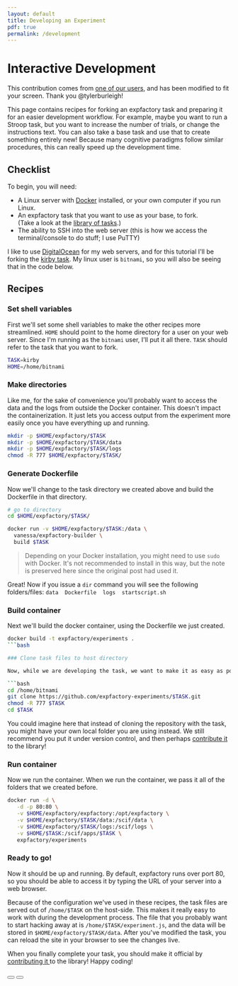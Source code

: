```yaml
---
layout: default
title: Developing an Experiment
pdf: true
permalink: /development
---
```


# Interactive Development

<quote>This contribution comes from <a href="https://tylerburleigh.com/articles/2018-08/expfactory-task-fork-workflow" target="_blank">one of our users</a>, and has been modified to fit your screen. Thank you @tylerburleigh!</quote>

This page contains recipes for forking an expfactory task and preparing it for an easier development workflow. For example, maybe you want to run a Stroop task, but you want to increase the number of trials, or change the instructions text. You can also take a base task and use that to create something entirely new! Because many cognitive paradigms follow similar procedures, this can really speed up the development time.

## Checklist

To begin, you will need:

* A Linux server with <a href="https://www.docker.com">Docker</a> installed, or your own computer if you run Linux.
* An expfactory task that you want to use as your base, to fork. <br>(Take a look at the <a href="https://expfactory.github.io/experiments/">library of tasks</a>.)
* The ability to SSH into the web server (this is how we access the terminal/console to do stuff; I use PuTTY)

I like to use <a href="https://www.digitalocean.com/">DigitalOcean</a> for my web servers, and for this tutorial I'll be forking the <a href="https://github.com/expfactory-experiments/kirby">kirby task</a>. My linux user is `bitnami`, so you will also be seeing that in the code below.

## Recipes

### Set shell variables

First we'll set some shell variables to make the other recipes more streamlined. `HOME` should point to the home directory for a user on your web server. Since I'm running as the `bitnami` user, I'll put it all there. `TASK` should refer to the task that you want to fork.

```bash
TASK=kirby
HOME=/home/bitnami
```

### Make directories

Like me, for the sake of convenience you'll probably want to access the data and the logs from outside the Docker container. This doesn't impact the containerization. It just lets you access output from the experiment more easily once you have everything up and running.

```bash
mkdir -p $HOME/expfactory/$TASK
mkdir -p $HOME/expfactory/$TASK/data
mkdir -p $HOME/expfactory/$TASK/logs
chmod -R 777 $HOME/expfactory/$TASK/
```

### Generate Dockerfile

Now we'll change to the task directory we created above and build the Dockerfile in that directory.

```bash
# go to directory
cd $HOME/expfactory/$TASK/

docker run -v $HOME/expfactory/$TASK:/data \
  vanessa/expfactory-builder \
  build $TASK
```

> Depending on your Docker installation, you might need to use `sudo` with Docker. It's not recommended to install
in this way, but the note is preserved here since the original post had used it.

Great! Now if you issue a `dir` command you will see the following folders/files: `data  Dockerfile  logs  startscript.sh`

### Build container

Next we'll build the docker container, using the Dockerfile we just created.

```bash
docker build -t expfactory/experiments .
```bash

### Clone task files to host directory

Now, while we are developing the task, we want to make it as easy as possible to modify "on the fly", even while it is running in a container. To do this, first we must clone the task files from github to a local directory:

```bash
cd /home/bitnami
git clone https://github.com/expfactory-experiments/$TASK.git
chmod -R 777 $TASK
cd $TASK
```

You could imagine here that instead of cloning the repository with the task, you might
have your own local folder you are using instead. We still recommend you put it under version
control, and then perhaps <a href="/contribute.html">contribute it </a> to the library!


### Run container

Now we run the container.
When we run the container, we pass it all of the folders that we created before.

```bash
docker run -d \
   -d -p 80:80 \
   -v $HOME/expfactory/expfactory:/opt/expfactory \
   -v $HOME/expfactory/$TASK/data:/scif/data \
   -v $HOME/expfactory/$TASK/logs:/scif/logs \
   -v $HOME/$TASK:/scif/apps/$TASK \
   expfactory/experiments
```

### Ready to go!

Now it should be up and running. By default, expfactory runs over port 80, so you should be able to access it by typing the URL of your server into a web browser. 

Because of the configuration we've used in these recipes, the task files are served out of `/home/$TASK` on the host-side. This makes it really easy to work with during the development process. The file that you probably want to start hacking away at is `/home/$TASK/experiment.js`, and the data will be stored in `$HOME/expfactory/$TASK/data`. After you've modified the task, you can reload the site in your browser to see the changes live. 

When you finally complete your task, you should make it official by <a href="/contribute.html">contributing it </a> to the library! Happy coding!

<div>
    <a href="/contribute.html"><button class="previous-button btn btn-primary"><i class="fa fa-chevron-left"></i> </button></a>
    <a href="/integrations.html"><button class="next-button btn btn-primary"><i class="fa fa-chevron-right"></i> </button></a>
</div><br>
